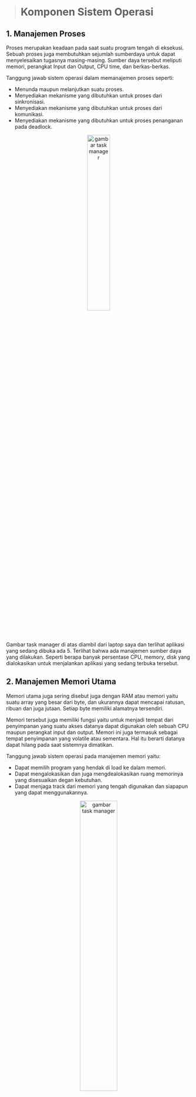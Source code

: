  
 ><h1> Komponen Sistem Operasi</h1>

 <h2>1. Manajemen Proses</h2>

 Proses merupakan keadaan pada saat suatu program tengah di eksekusi. Sebuah proses juga membutuhkan sejumlah sumberdaya untuk dapat menyelesaikan tugasnya masing-masing. Sumber daya tersebut meliputi memori, perangkat Input dan Output, CPU time, dan berkas-berkas.

 Tanggung jawab sistem operasi dalam memanajemen proses seperti:
- Menunda maupun melanjutkan suatu proses.
- Menyediakan mekanisme yang dibutuhkan untuk proses dari sinkronisasi.
- Menyediakan mekanisme yang dibutuhkan untuk proses dari komunikasi.
- Menyediakan mekanisme yang dibutuhkan untuk proses penanganan pada deadlock.

<p align="center"><img src="img/task_manager.png" width="35%" alt="gambar task manager"></p>

Gambar task manager di atas diambil dari laptop saya dan terlihat aplikasi yang sedang dibuka ada 5. Terlihat bahwa ada manajemen sumber daya yang dilakukan. Seperti berapa banyak persentase CPU, memory, disk yang dialokasikan untuk menjalankan aplikasi yang sedang terbuka tersebut. 
 

<h2>2. Manajemen Memori Utama</h2>

Memori utama juga sering disebut juga dengan RAM atau memori yaitu suatu array yang besar dari byte, dan ukurannya dapat mencapai ratusan, ribuan dan juga jutaan. Setiap byte memiliki alamatnya tersendiri.

Memori tersebut juga memiliki fungsi yaitu untuk menjadi tempat dari penyimpanan yang suatu akses datanya dapat digunakan oleh sebuah CPU maupun perangkat input dan output. Memori ini juga termasuk sebagai tempat penyimpanan yang volatile atau sementara. Hal itu berarti datanya dapat hilang pada saat sistemnya dimatikan.

Tanggung jawab sistem operasi pada manajemen memori yaitu:
- Dapat memilih program yang hendak di load ke dalam memori.
- Dapat mengalokasikan dan juga mengdealokasikan ruang memorinya yang disesuaikan degan kebutuhan.
- Dapat menjaga track dari memori yang tengah digunakan dan siapapun yang dapat menggunakannya.

<p align="center"><img src="img/task_manager_RAM.png" width="45%" alt="gambar task manager"></p>

Gambar di atas diambil dari tab performance di task manager. Terdapat informasi secara grafik maupun tertulis penggunaannya di situ.

Terlihat bahwa RAM digunakan sebesar 8,4gb, tersedia 6,8gb, slot ram digunakan 2 dari 2, kecepatan RAM 3200mhz dan masih banyak lagi yang lainnya.

<h2>3. Manajemen Sistem I/O</h2>

Managemen sistem Input dan output juga sering disebut dengan device manager. Hal ini juga akan menyediakan device driver yang biasa, yang mana nantinya operasi input dan output bisa seragam (membaca, membuka, menulis maupun menutup).

Contohnya yaitu pengguna dapat menggunakan operasi yang sama tersebut  untuk membaca suatu berkas yang ada pada hard disk, floppy disk, dan juga CD-ROM. Komponen pada manajemen sistem I/O ini yaitu :

- Spooling, hal ini dapat melakukan penjadwalan dari pemakaian sistem input maupun output agar dapat lebih efisien dan juga efektif.
- Buffer, hal ini dapat menampung sementara sejumlah data dari dan juga ke dalam perangkat input maupun output.
- Menyediakan suatu driver yang bisa melakukan operasi yang rinci untuk suatu hardware I/O tertentu.


<p align="center"><img src="img/device_manager.png" height=400px alt="gambar device manager"></p>

Terlihat pada screenshot device manager dari laptop saya di atas terdapat beberapa perangkat Input Output yang terhubung dengan 

><h1>Layanan Sistem Operasi</h1>

<h2>1. Manipulasi Sistem Berkas</h2>

Salah satu layanan yang diberikan oleh sistem operasi adalah memanipulasi sistem berkas. Hal ini dapat dilakukan dengan File Explorer.

Dari File Explorer kita dapat memilih bagaimana ingin menggunakan berkas-berkas yang ada pada komputer. Sebagai contoh adalah dengan membuat sebuah folder. 

Berikut adalah contoh memanipulasi berkas dengan menggunakan File Explorer untuk membuat sebuah folder baru:

<p align="center"><img src="img/new_folder1.png" alt="gambar membuat folder baru" width=65%></p>


1. Klik kanan pada area kosong.
<p align="center"><img src="img/new_folder2.png" alt="gambar membuat folder baru" width=65%></p>


2. Arahkan cursor mouse ke tulisan New.
<p align="center"><img src="img/new_folder3.png" alt="gambar membuat folder baru" width=65%></p>


3. Pilih folder.
<p align="center"><img src="img/new_folder4.png" alt="gambar membuat folder baru" width=65%></p>


4. Beri nama folder. Folder pun berhasil dibuat.

<h2>2. Deteksi dan Pemberian Tanggapan Pada Kesalahan</h2>

Kegunaannya adalah untuk menjaga kestabilan sistem dengan mendeteksi "error", perangkat keras maupun operasi yang dilakukan.

Jika muncul permasalahan pada sistem komputer maka sistem operasi harus memberikan tanggapan yang menjelaskan kesalahan yang terjadi serta dampaknya terhadap aplikasi yang sedang berjalan.

<p align="center"><img src="img/troubleshoot.png" alt="gambar membuat folder baru" width=65%></p>

Screenshot di atas diambil dari setting bagian troubleshoot. Apabila kita mendapat ada masalah pada perangkat maupun sistem, kita dapat melakukan troubleshoot. Troubleshooter akan mendeteksi masalah dan akan memberi opsi untuk memperbaikinya atau bahkan saran yang dapat kita lakukan untuk membantu ktia dalam mengatasi masalah.

Apabila masalah tidak dapat diselesaikan, troubleshooter biasanya akan mengarahkan untuk mencari solusi online.

<h2>3. Operasi Masukan/Keluaran</h2>

Operasi perangkat masukan/keluaran merupakan aspek perancangan sistem operasi terluas dan kompleks karena sangat beragamnya perangkat dan aplikasinya.

Salah satu kelompok perangkat I/O adalah yang beraliran data yang berorientasi aliran karakter. Yaitu perangkat yang menerima, dan mengirimkan aliran karakter tanpa
membentuk suatu struktur blok. Contohnya adalah **printer**.

<p align="center"><img src="img/print.png" alt="gambar print  di ms word" width=65%></p>

><h1>System Call</h1>

Secara singkat system call atau syscall adalah sebuah instruksi, mirip dengan instruksi "add" atau "jump". Pada tingkat tinggi, sebuah system call adalah cara sebuah program pada level user untuk meminta pada sistem operasi untuk menjalankan sesuatu untuknya. Jika kita seorang programmer, dan kita membutuhkkan untuk membaca dari sebuah file, kita akan menggunakan system call untuk meminta sistem operasi untuk membaca file tersebut untuk kita.

Cara system call bekerja adalah sebagai berikut. Pertama-tama, user program akan mensetup argument untuk system call. Salah satu argumen adalah nomor system call. Perlu di catat bahwa semua ini dilakukan secara automatis oleh fungsi library kecuali jika kita menulis menggunakan bahasa assembler. Sesudah semua argumen di setup, program akan menjalankan instruksi "system call". Instruksi ini akan menyebabkan exception: event yang akan menyebabkan processor untuk jump ke satu address dan mulai menjalankan program / code di address tersebut.

Instruksi di alamat yang baru akan menyimpan state user program, menentukan sistem call apa yang kita inginkan, kemudian call fuction tersebut di kernel yang mengimplementasikan system call, setelah selesai maka mengembalikan program state, dan kembali ke user program. Sebuah system call adalah salah satu cara agar function yang di definisikan dalam device driver untuk bisa di panggil.

MS-DOS adalah contoh dari sistem single-tasking. MS-DOS menggunakan metoda yang sederhana dalam menjalankan program aan tidak menciptakan proses baru. Program di-load ke dalam memori, kemudian program dijalankan. 

Contoh sederhana penggunaan command line dengan sebuah command:

<p align="center"><img src="img/cmd.png" alt="gambar print  di ms word" width=65%></p>

Dengan command 
```
chkdsk
```
, maka akan dilakukan pengecekan terhadap penyimpanan oleh sistem operasi untuk mendeteksi error/masalah pada file sistem. Pada screenshot di atas tertulis bahwa tidak ditemukan adanya masalah.
